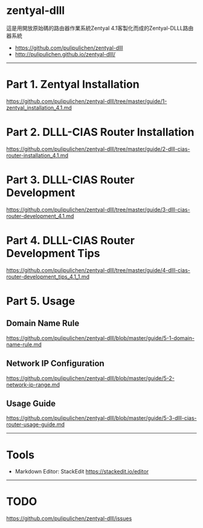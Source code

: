 zentyal-dlll
===============

這是用開放原始碼的路由器作業系統Zentyal 4.1客製化而成的Zentyal-DLLL路由器系統

* https://github.com/pulipulichen/zentyal-dlll
* http://pulipulichen.github.io/zentyal-dlll/

----

# Part 1. Zentyal Installation
https://github.com/pulipulichen/zentyal-dlll/tree/master/guide/1-zentyal_installation_4.1.md

# Part 2. DLLL-CIAS Router Installation
https://github.com/pulipulichen/zentyal-dlll/tree/master/guide/2-dlll-cias-router-installation_4.1.md

# Part 3. DLLL-CIAS Router Development
https://github.com/pulipulichen/zentyal-dlll/tree/master/guide/3-dlll-cias-router-development_4.1.md

# Part 4. DLLL-CIAS Router Development Tips
https://github.com/pulipulichen/zentyal-dlll/tree/master/guide/4-dlll-cias-router-development_tips_4.1_1.md

# Part 5. Usage

## Domain Name Rule
https://github.com/pulipulichen/zentyal-dlll/blob/master/guide/5-1-domain-name-rule.md

## Network IP Configuration
https://github.com/pulipulichen/zentyal-dlll/blob/master/guide/5-2-network-ip-range.md

## Usage Guide
https://github.com/pulipulichen/zentyal-dlll/blob/master/guide/5-3-dlll-cias-router-usage-guide.md

----

Tools
====
* Markdown Editor: StackEdit https://stackedit.io/editor

----

TODO
====

https://github.com/pulipulichen/zentyal-dlll/issues
